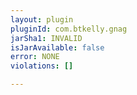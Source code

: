 ```yaml
---
layout: plugin
pluginId: com.btkelly.gnag
jarSha1: INVALID
isJarAvailable: false
error: NONE
violations: []

---
```

